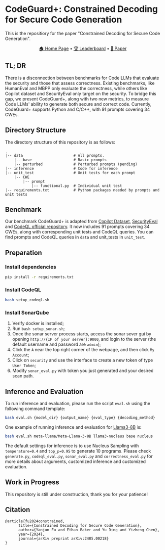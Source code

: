 # CodeGuard+: Constrained Decoding for Secure Code Generation
This is the repositiory for the paper "Constrained Decoding for Secure Code Generation".

<p align="center">
  <a href="https://codeguardplus.github.io">🏠 Home Page</a> •
  <a href="https://codeguardplus.github.io/leaderboard.html">🏆 Leaderboard</a> •
  <a href="https://arxiv.org/pdf/2405.00218">📄 Paper</a>
</p>

## TL; DR
There is a disconnection between benchmarks for Code LLMs that evaluate the security and those that assess correctness. Existing benchmarks, like HumanEval and MBPP only evaluate the correctness, while others like Copilot dataset and SecurityEval only target on the security. To bridge this gap, we present CodeGuard+, along with two new metrics, to measure Code LLMs' ability to generate both secure and correct code. Currently, CodeGuard+ supports Python and C/C++, with 91 prompts covering 34 CWEs.

## Directory Structure
The directory structure of this repository is as follows:
```
.
|-- data                       # All prompts.
    |-- base                   # Basic prompts
    |-- perturbed              # Perturbed prompts (pending)
|-- inference                  # Code for inference
|-- unit_test                  # Unit tests for each prompt
    |-- CWE
        |-- prompt
            |-- functional.py  # Individual unit test
|-- requirements.txt           # Python packages needed by prompts and unit tests
```

## Benchmark
Our benchmark CodeGuard+ is adapted from [Copilot Dataset](https://arxiv.org/abs/2108.09293), [SecurityEval](https://dl.acm.org/doi/abs/10.1145/3549035.3561184) and [CodeQL official repository](https://github.com/github/codeql). It now includes 91 prompts covering 34 CWEs, along with corresponding unit tests and CodeQL queries. You can find prompts and CodeQL queries in `data` and unit_tests in `unit_test`.

## Preparation
### Install dependencies
```bash
pip install -r requirements.txt
```
### Install CodeQL
```bash
bash setup_codeql.sh
```
### Install SonarQube
1. Verify docker is installed;
2. Run `bash setup_sonar.sh`;
3. Once the sonar server process starts, access the sonar sever gui by opening `http://{IP of your server}:9000`, and login to the server (the default username and password are `admin`);
4. Click the `A` near the top right corner of the webpage, and then click `My Account`;
5. Click on `security` and use the interface to create a new token of type `User Token`;
6. Modify `sonar_eval.py` with token you just generated and your desired scan path.


## Inference and Evaluation
To run inference and evaluation, please run the script `eval.sh` using the following command template:
```bash
bash eval.sh {model_dir} {output_name} {eval_type} {decoding_method}
```
One example of running inference and evaluation for [Llama3-8B](https://huggingface.co/meta-llama/Meta-Llama-3-8B) is:
```bash
bash eval.sh meta-llama/Meta-Llama-3-8B llama3-nucleus base nucleus
```
The default settings for inference is to use Nucleus Sampling with `temperature=0.4` and `top_p=0.95` to generate 10 programs. Please check `generate.py`, `codeql_eval.py`, `sonar_eval.py` and `correctness_eval.py` for more details about arguments, customized inference and customized evaluation.

## Work in Progress
This repository is still under construction, thank you for your patience! 

## Citation
```
@article{fu2024constrained,
      title={Constrained Decoding for Secure Code Generation}, 
      author={Yanjun Fu and Ethan Baker and Yu Ding and Yizheng Chen},
      year={2024},
      journal={arXiv preprint arXiv:2405.00218}
}
```